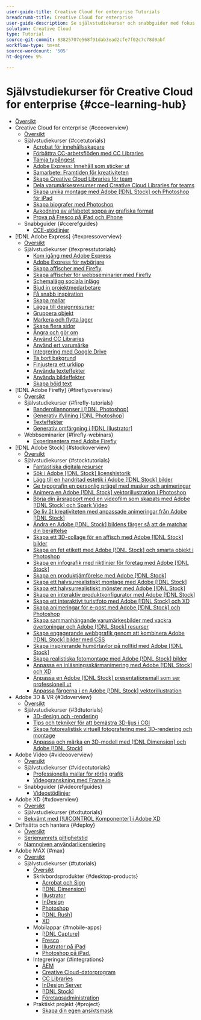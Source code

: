 ```yaml
---
user-guide-title: Creative Cloud for enterprise Tutorials
breadcrumb-title: Creative Cloud for enterprise
user-guide-description: Se självstudiekurser och snabbguider med fokus på Creative Cloud för företag
solution: Creative Cloud
type: Tutorial
source-git-commit: 83825707e568f91dab3ead2cfe7f02c7c78d0abf
workflow-type: tm+mt
source-wordcount: '505'
ht-degree: 9%

---
```



# Självstudiekurser för Creative Cloud for enterprise {#cce-learning-hub}

+ [Översikt](overview.md)
+ Creative Cloud for enterprise {#cceoverview}
   + [Översikt](cce/overview-cce.md)
   + Självstudiekurser {#ccetutorials}
      + [Acrobat för innehållsskapare](cce/acrobat-content-creators.md)
      + [Förbättra CC-arbetsflöden med CC Libraries](cce/cc-workflows-cc-libraries.md)
      + [Tämja typångest](cce/taming-type-anxiety.md)
      + [Adobe Express: Innehåll som sticker ut](cce/adobe-express-content-that-stands-out.md)
      + [Samarbete: Framtiden för kreativiteten](cce/collaboration-the-future-of-creativity.md)
      + [Skapa Creative Cloud Libraries för team](cce/ccteamlibraries.md)
      + [Dela varumärkesresurser med Creative Cloud Libraries for teams](cce/sharecclibraries.md)
      + [Skapa unika montage med Adobe [!DNL Stock] och Photoshop för iPad](cce/compositepsipad.md)
      + [Skapa biografer med Photoshop](cce/cinemagraphps.md)
      + [Avkodning av alfabetet soppa av grafiska format](cce/alphabetsoup.md)
      + [Prova på Fresco på iPad och iPhone](cce/frescoworkshop.md)
   + Snabbguider {#ccerefguides}
      + [CCE-stödlinjer](quick-reference/overview-ref.md)
+ [!DNL Adobe Express] {#expressoverview}
   + [Översikt](express/overview-express.md)
   + Självstudiekurser {#expresstutorials}
      + [Kom igång med Adobe Express](express/get-started.md)
      + [Adobe Express för nybörjare](express/adobe-express-beginners.md)
      + [Skapa affischer med Firefly](express/create-social-posters.md)
      + [Skapa affischer för webbseminarier med Firefly](express/create-webinar-poster.md)
      + [Schemalägg sociala inlägg](express/schedule.md)
      + [Bjud in projektmedarbetare](express/collaborate.md)
      + [Få snabb inspiration](express/get-inspiration.md)
      + [Skapa mallar](express/create-templates.md)
      + [Lägga till designresurser](express/add-design-assets.md)
      + [Gruppera objekt](express/group-objects.md)
      + [Markera och flytta lager](express/layers.md)
      + [Skapa flera sidor](express/multiple-pages.md)
      + [Ångra och gör om](express/undo-redo.md)
      + [Använd CC Libraries](express/cc-libraries.md)
      + [Använd ert varumärke](express/brand.md)
      + [Integrering med Google Drive](express/google-drive.md)
      + [Ta bort bakgrund](express/remove-background.md)
      + [Finjustera ett urklipp](express/refine-cutout.md)
      + [Använda texteffekter](express/text-effects.md)
      + [Använda bildeffekter](express/image-effects.md)
      + [Skapa böjd text](express/create-curved-text.md)
+ [!DNL Adobe Firefly] {#fireflyoverview}
   + [Översikt](firefly/overview-firefly.md)
   + Självstudiekurser {#firefly-tutorials}
      + [Banderollannonser i [!DNL Photoshop]](firefly/web-banner-ad.md)
      + [Generativ ifyllning [!DNL Photoshop]](firefly/generative-fill.md)
      + [Texteffekter](firefly/text-effects.md)
      + [Generativ omfärgning i [!DNL Illustrator]](firefly/generative-recolor.md)
   + Webbseminarier {#firefly-webinars}
      + [Experimentera med Adobe Firefly](firefly/webinar-experimenting.md)
+ [!DNL Adobe Stock] {#stockoverview}
   + [Översikt](stock/overview-stock.md)
   + Självstudiekurser {#stocktutorials}
      + [Fantastiska digitala resurser](stock/stunning-digital-assets.md)
      + [Sök i Adobe [!DNL Stock] licenshistorik](stock/searchstock.md)
      + [Lägg till en handritad estetik i Adobe [!DNL Stock] bilder](stock/handdrawn.md)
      + [Ge typografin en personlig prägel med masker och animeringar](stock/flairtypography.md)
      + [Animera en Adobe [!DNL Stock] vektorillustration i Photoshop](stock/animatevector.md)
      + [Börja din årsrapport med en videofilm som skapats med Adobe [!DNL Stock] och Spark Video](stock/annualreport.md)
      + [Ge liv åt kreativiteten med anpassade animeringar från Adobe [!DNL Stock]](stock/customanimations.md)
      + [Ändra en Adobe [!DNL Stock] bildens färger så att de matchar din berättelse](stock/changecolors.md)
      + [Skapa ett 3D-collage för en affisch med Adobe [!DNL Stock] bilder](stock/collage.md)
      + [Skapa en fet etikett med Adobe [!DNL Stock] och smarta objekt i Photoshop](stock/boldlabel.md)
      + [Skapa en infografik med riktlinjer för företag med Adobe [!DNL Stock]](stock/infographic.md)
      + [Skapa en produktjämförelse med Adobe [!DNL Stock]](stock/featurecomparison.md)
      + [Skapa ett halvsurrealistiskt montage med Adobe [!DNL Stock]](stock/surrealcomposite.md)
      + [Skapa ett halvsurrealistiskt mönster med Adobe [!DNL Stock]](stock/surrealpattern.md)
      + [Skapa en interaktiv produktkonfigurator med Adobe [!DNL Stock]](stock/productconfigurator.md)
      + [Skapa ett interaktivt turistfoto med Adobe [!DNL Stock] och XD](stock/interactivetourismphoto.md)
      + [Skapa animeringar för e-post med Adobe [!DNL Stock] och Photoshop](stock/animationemail.md)
      + [Skapa sammanhängande varumärkesbilder med vackra övertoningar och Adobe [!DNL Stock] resurser](stock/brandgradients.md)
      + [Skapa engagerande webbgrafik genom att kombinera Adobe [!DNL Stock] bilder med CSS](stock/webgraphics.md)
      + [Skapa inspirerande humörtavlor på nolltid med Adobe [!DNL Stock]](stock/moodboard.md)
      + [Skapa realistiska fotomontage med Adobe [!DNL Stock] bilder](stock/realisticcomposite.md)
      + [Anpassa en inläsningsskärmanimering med Adobe [!DNL Stock] och XD](stock/loadingscreen.md)
      + [Anpassa en Adobe [!DNL Stock] presentationsmall som ser professionell ut](stock/presentationtemplate.md)
      + [Anpassa färgerna i en Adobe [!DNL Stock] vektorillustration](stock/customizecolors.md)
+ Adobe 3D &amp; VR {#3doverview}
   + [Översikt](3di/overview-3di.md)
   + Självstudiekurser {#3dtutorials}
      + [3D-design och -rendering](3di/substance-3d-stager.md)
      + [Tips och tekniker för att bemästra 3D-ljus i CGI](3di/mastering3dlighting.md)
      + [Skapa fotorealistisk virtuell fotografering med 3D-rendering och montage](3di/photorealistic.md)
      + [Anpassa och märka en 3D-modell med [!DNL Dimension] och Adobe [!DNL Stock]](3di/3ddimensionstock.md)
+ Adobe Video {#videooverview}
   + [Översikt](dva/overview-dva.md)
   + Självstudiekurser {#videotutorials}
      + [Professionella mallar för rörlig grafik](dva/motion-graphics-templates.md)
      + [Videogranskning med Frame.io](dva/video-review-frame-io.md)
   + Snabbguider {#videorefguides}
      + [Videostödlinjer](dva/overview-dva-ref.md)
+ Adobe XD {#xdoverview}
   + [Översikt](xd/overview-xd.md)
   + Självstudiekurser {#xdtutorials}
   + [Bekvämt med [!UICONTROL Komponenter] i Adobe XD](xd/components.md)
+ Driftsätta och hantera {#deploy}
   + [Översikt](deploy/overview-deploy.md)
   + [Serienumrets giltighetstid](deploy/cceserial.md)
   + [Namngiven användarlicensiering](deploy/nameduserlicensing.md)
+ Adobe MAX {#max}
   + [Översikt](max/overview-max.md)
   + Självstudiekurser {#tutorials}
      + [Översikt](max/maxtutorials.md)
      + Skrivbordsprodukter {#desktop-products}
         + [Acrobat och Sign](max/acrobat-sign.md)
         + [[!DNL Dimension]](max/dimension.md)
         + [Illustrator](max/illustrator.md)
         + [InDesign](max/indesign.md)
         + [Photoshop](max/photoshop.md)
         + [[!DNL Rush]](max/rush.md)
         + [XD](max/xd.md)
      + Mobilappar {#mobile-apps}
         + [[!DNL Capture]](max/capture.md)
         + [Fresco](max/fresco.md)
         + [Illustrator på iPad](max/illustratoripad.md)
         + [Photoshop på iPad.](max/photoshopipad.md)
      + Integreringar {#integrations}
         + [AEM](max/aem.md)
         + [Creative Cloud-datorprogram](max/creativeclouddesktopapp.md)
         + [CC Libraries](max/cclibraries.md)
         + [InDesign Server](max/indesignserver.md)
         + [[!DNL Stock]](max/stock.md)
         + [Företagsadministration](max/enterprise.md)
      + Praktiskt projekt {#project}
         + [Skapa din egen ansiktsmask](max/handsonproject.md)